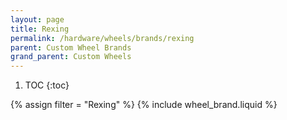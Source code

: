 ```yaml
---
layout: page
title: Rexing
permalink: /hardware/wheels/brands/rexing
parent: Custom Wheel Brands
grand_parent: Custom Wheels
---
```

1. TOC
{:toc}

{% assign filter = "Rexing" %}
{% include wheel_brand.liquid %}